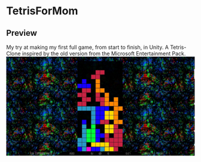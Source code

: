 # TetrisForMom

## Preview
My try at making my first full game, from start to finish, in Unity. A Tetris-Clone inspired by the old version from the Microsoft Entertainment Pack.
![Gameplay example](preview.jpg)
